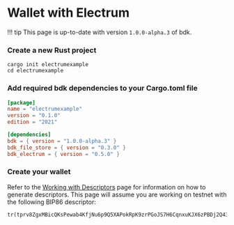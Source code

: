# Wallet with Electrum

!!! tip
    This page is up-to-date with version `1.0.0-alpha.3` of bdk.

### Create a new Rust project
```shell
cargo init electrumexample
cd electrumexample
```
   
### Add required bdk dependencies to your Cargo.toml file
```toml
[package]
name = "electrumexample"
version = "0.1.0"
edition = "2021"

[dependencies]
bdk = { version = "1.0.0-alpha.3" }
bdk_file_store = { version = "0.3.0" }
bdk_electrum = { version = "0.5.0" }
```

### Create your wallet
Refer to the [Working with Descriptors](./descriptors.md) page for information on how to generate descriptors. This page will assume you are working on testnet with the following BIP86 descriptor:
```txt
tr(tprv8ZgxMBicQKsPewab4KfjNu6p9Q5XAPokRpK9zrPGoJS7H6CqnxuKJX6zPBDj2Q43tfmVBRTpQMBSg8AhqBDdNEsBC14kMXiZj2tPWv5wHAE/86'/1'/0'/0/*)#30pfz5ly
```
